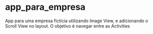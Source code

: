 # app_para_empresa
App para uma empresa fictícia utilizando Image View, e adicionando o Scroll View no layout. O objetivo é navegar entre as Activities
